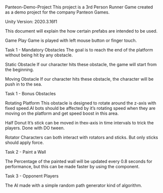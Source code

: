 Panteon-Demo-Project
This project is a 3rd Person Runner Game created as a demo project for the company Panteon Games.

Unity Version: 2020.3.16f1

This document will explain the how certain prefabs are intended to be used.

Game Play
Game is played with left mouse button or finger touch.

Task 1 - Mandatory Obstacles
The goal is to reach the end of the platform without being hit by any obstacle.

Static Obstacle
If our character hits these obstacle, the game will start from the beginning.

Moving Obstacle
If our character hits these obstacle, the character will be push in to the sea.


Task 1 - Bonus Obstacles

Rotating Platform
This obstacle is designed to rotate around the z-axis with fixed speed.AI bots
should be affected by it’s rotating speed when they are moving on the platform and get speed boost in this area.

Half Donut
It’s stick can be moved in thex-axis in time intervals to trick the players. Done with DO tween.

Rotator
Characters can both interact with rotators and sticks. But only sticks should apply force.

Task 2 - Paint a Wall

The Percentage of the painted wall will be updated every 0.8 seconds for performance, but this can be made faster by using the component.

Task 3 - Opponent Players

The AI made with a simple random path generator kind of algorithm.
